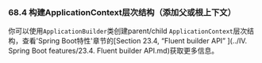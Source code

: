 ### 68.4 构建ApplicationContext层次结构（添加父或根上下文）

你可以使用`ApplicationBuilder`类创建parent/child `ApplicationContext`层次结构，查看'Spring Boot特性'章节的[Section 23.4, “Fluent builder API” ](../IV. Spring Boot features/23.4. Fluent builder API.md)获取更多信息。
